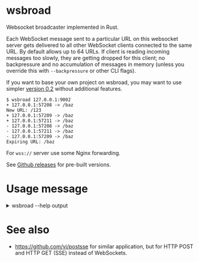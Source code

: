 # wsbroad

Websocket broadcaster implemented in Rust.

Each WebSocket message sent to a particular URL on this websocket server gets delivered to all other WebSocket clients connected to the same URL. By default allows up to 64 URLs. If client is reading incoming messages too slowly, they are getting dropped for this client; no backpressure and no accumulation of messages in memory (unless you override this with `--backpressure` or other CLI flags).

If you want to base your own project on wsbroad, you may want to use simpler [version 0.2](https://github.com/vi/wsbroad/tree/v0.2.2) without additional features.

```
$ wsbroad 127.0.0.1:9002
+ 127.0.0.1:57208 -> /baz
New URL: /123
+ 127.0.0.1:57209 -> /baz
+ 127.0.0.1:57211 -> /baz
- 127.0.0.1:57208 -> /baz
- 127.0.0.1:57211 -> /baz
- 127.0.0.1:57209 -> /baz
Expiring URL: /baz
```

For `wss://` server use some Nginx forwarding.

See [Github releases](https://github.com/vi/wsbroad/releases/) for pre-built versions.

# Usage message
<details><summary> wsbroad --help output</summary>

```
wsbroad

ARGS:
    <listen_addr>
      TCP or other socket socket address to bind and listen for incoming WebSocket connections

      Specify `sd-listen` for socket-activated mode, file path for UNIX socket (start abstrat addresses with @).

OPTIONS:
    --unix-listen-unlink
      remove UNIX socket prior to binding to it

    --unix-listen-chmod <mode>
      change filesystem mode of the newly bound UNIX socket to `owner` (006), `group` (066) or `everybody` (666)

    --unix-listen-uid <uid>
      change owner user of the newly bound UNIX socket to this numeric uid

    --unix-listen-gid <uid>
      change owner group of the newly bound UNIX socket to this numeric uid

    --sd-accept-ignore-environment
      ignore environment variables like LISTEN_PID or LISTEN_FDS and unconditionally use file descritor `3` as a socket in
      sd-listen or sd-listen-unix modes

    --tcp-keepalive <ka_triplet>

    --tcp-reuse-port
      try to set SO_REUSEPORT, so that multiple processes can accept connections from the same port in a round-robin fashion.

      Obviously, URL domains would be different based on which instance does the client land.

    --tcp-only-v6
      set socket's IPV6_V6ONLY to true, to avoid receiving IPv4 connections on IPv6 socket

    --tcp-listen-backlog <bl>
      Maximum number of pending unaccepted connections

    --recv-buffer-size <sz>
      Set size of socket receive buffer size

    --send-buffer-size <sz>
      Set size of socket send buffer size in operating system.
      Together with --max-write-buffer-size, it may affect latency when
      messages need to be dropped on overload

    --write-buffer-size <size_bytes>
      The target minimum size of the in-app write buffer to reach before writing the data to the underlying stream.
      The default value is 128 KiB, but wsbroad flushes after sending every message, so this may be unrelevant.

      May be 0. Needs to be less that --max-write-buffer-size.

    --max-write-buffer-size <size_bytes>
      The max size of the in-app write buffer in bytes. Default is 4 MiB.

      This affects how much messages get buffered before droppign
      or slowing down sender begins. Note that --send-buffer-size also affects
      this behaviour.

      Also indirectly affects max message size

    --max-message-size <size_bytes>
      The maximum size of a message. Default is 1 MiB.

    --max-frame-size <size_bytes>
      The maximum size of a single message frame. Default is 1 MiB.

    --accept-unmasked-frames

    --max-urls <num>
      Maximum number of URLs to handle before rejecting the new ones

    --reflexive
      Also send messages back to the sender

    --backpressure
      Slow down senders if there are active receives that are
      unable to take all the messages fast enough.
      Makes messages reliable.

    --backpressure-with-errors
      Similar to --backpressure, but also disconnect senders to an URL if
      we detected that some receiver is abruptly gone.

      Abruptly means we detected an error when trying to send some data to the
      client's socket, not to receive from it.

    --nodelay
      Set TCP_NODELAY to deliver small messages with less latency

    --stochastic-queue <qlen>
      drop messages to slow receivers not in clusters (i.e. multiple dropped messages in a row),
      but with increasing probability based on congestion level.
      Value is maximum additional queue length. The bigger - the more uniformly message going to be
      dropped when overloaded, but the higher there may be latency for message that go though

      Short queue descreases thgouhput.

      Note that other buffers (--max-write-buffer-size and --send-buffer-size) still apply after this queue.

      Unlike other options, the unit is messages, not bytes

    -h, --help
      Prints help information.
```
</details>

# See also

* https://github.com/vi/postsse for similar application, but for HTTP POST and HTTP GET (SSE) instead of WebSockets.
